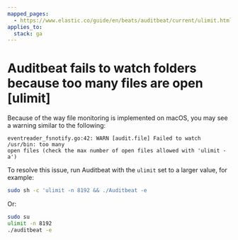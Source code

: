```yaml
---
mapped_pages:
  - https://www.elastic.co/guide/en/beats/auditbeat/current/ulimit.html
applies_to:
  stack: ga
---
```


# Auditbeat fails to watch folders because too many files are open [ulimit]

Because of the way file monitoring is implemented on macOS, you may see a warning similar to the following:

```shell
eventreader_fsnotify.go:42: WARN [audit.file] Failed to watch /usr/bin: too many
open files (check the max number of open files allowed with 'ulimit -a')
```

To resolve this issue, run Auditbeat with the `ulimit` set to a larger value, for example:

```sh
sudo sh -c 'ulimit -n 8192 && ./Auditbeat -e
```

Or:

```sh
sudo su
ulimit -n 8192
./auditbeat -e
```

